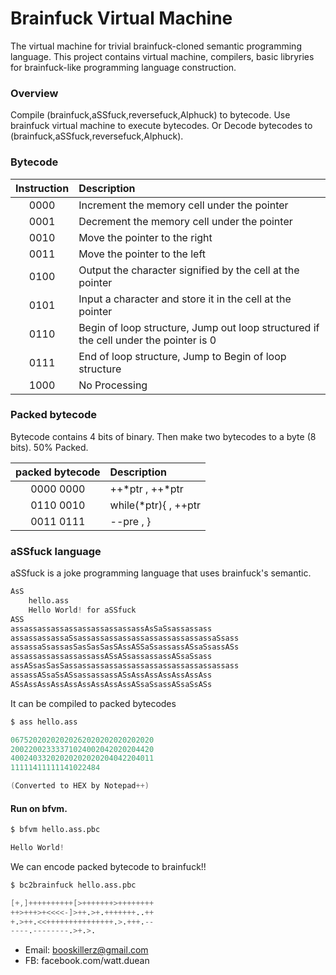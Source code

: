 # Brainfuck Virtual Machine

The virtual machine for trivial brainfuck-cloned semantic programming language.
This project contains virtual machine, compilers, basic libryries for brainfuck-like programming language construction.

### Overview
Compile (brainfuck,aSSfuck,reversefuck,Alphuck) to bytecode.
Use brainfuck virtual machine to execute bytecodes.
Or Decode bytecodes to (brainfuck,aSSfuck,reversefuck,Alphuck).
		
		
### Bytecode

| Instruction | Description                                                                            |
|:-----------:|:---------------------------------------------------------------------------------------|
|     0000    | Increment the memory cell under the pointer                                            |
|     0001    | Decrement the memory cell under the pointer                                            |
|     0010    | Move the pointer to the right                                                          |
|     0011    | Move the pointer to the left                                                           |
|     0100    | Output the character signified by the cell at the pointer                              |
|     0101    | Input a character and store it in the cell at the pointer                              |
|     0110    | Begin of loop structure, Jump out loop structured if the cell under the pointer is 0   |
|     0111    | End of loop structure, Jump to Begin of loop structure                                 |
|     1000    | No Processing                                                                          |


### Packed bytecode

Bytecode contains 4 bits of binary.
Then make two bytecodes to a byte (8 bits).
50% Packed.

|    packed bytecode   | Description                                                 |
|:--------------------:|:------------------------------------------------------------|
|     0000 0000        | ++*ptr  , ++*ptr                                            |
|     0110 0010        | while(*ptr){ ,  ++ptr                                       |
|     0011 0111        | --pre , }                                                   |


### aSSfuck language

aSSfuck is a joke programming language that uses brainfuck's semantic.


```s
AsS
	hello.ass
	Hello World! for aSSfuck
ASS
assassassassassassassassassassAsSaSsassassass
assassassassaSsassassassassassassassassassassaSsass
assassaSsassasSasSasSasSAssASSaSsassassASsaSsassASs
assassassassassassassASsASsassassassASsaSsass
assASsasSasSassassassassassassassassassassassassass
assassASsaSsASsassassassASsAssAssAssAssAssAss
ASsAssAssAssAssAssAssAssAssASsaSsassASsaSsASs

```


It can be compiled to packed bytecodes

```s
$ ass hello.ass

06752020202020262020202020202020
20022002333371024002042020204420
40024033202020202020204042204011
11111411111141022484

(Converted to HEX by Notepad++)

```

#### Run on bfvm.
```s
$ bfvm hello.ass.pbc

Hello World!

```

We can encode packed bytecode to brainfuck!!

```s
$ bc2brainfuck hello.ass.pbc

[+,]++++++++++[>+++++++>++++++++
++>+++>+<<<<-]>++.>+.+++++++..++
+.>++.<<+++++++++++++++.>.+++.--
----.--------.>+.>.
```

- Email: booskillerz@gmail.com
- FB: facebook.com/watt.duean
